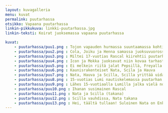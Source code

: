 ```yaml
---
layout: kuvagalleria
menu: kuvat
permalink: puutarhassa
otsikko: Vapaana puutarhassa
linkin-pikkukuva: linkki-puutarhassa.jpg
linkin-teksti: Koirat juoksemassa vapaana puutarhassa

kuvat:
    - puutarhassa/puu1.png : Tojon vapauden hurmassa suuntaamassa kohti puutarhaa
    - puutarhassa/puu2.png : Cola, Joiku ja Henna samassa juoksuvuorossa Tojonin kanssa; suunta on sama vapaana puutarhaan
    - puutarhassa/puu3.png : Miltei 17-vuotias Rascal kiirehtii puutarhaan
    - puutarhassa/puu4.png : Icon ja Mokka juoksevat niin kovaa tarhasta puutarhaan, etteivät tahdo jalat ehtiä maassa käydä
    - puutarhassa/puu5.png : Ei melkein riitä jalat Pepsillä, Freyalla eikä Jadellakaan
    - puutarhassa/puu6.png : Kaunisrakenteiset Nata, Scila ja Hauva
    - puutarhassa/puu7.png : Nata, Hauva ja Scilla, Scilla yrittää uida vesikupissa.
    - puutarhassa/puu8.png : 15-vuotias Lumi nautiskelemassa puutarhan hämyssä
    - puutarhassa/puu9.png : Lähes 15-vuotiaalla Lumilla jalka vielä nousee
    - puutarhassa/puu10.png : Ihanan susimainen Rascal
    - puutarhassa/puu11.png : Nata ja Scilla (takana)
    - puutarhassa/puu12.png : Scilla vauhdissa, Nata takana
    - puutarhassa/puu13.png : Hei, täältä tullaan! Suloinen Nata on Enkelin lapsi. 
---
```

